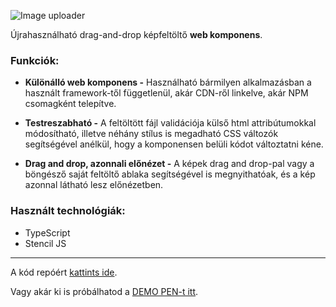 ![Image uploader](https://stuff.p-kin.com/screentogif/pk-image-uploader.gif)

Újrahasználható drag-and-drop képfeltöltő **web komponens**.

### Funkciók:
- **Különálló web komponens -**
Használható bármilyen alkalmazásban a használt framework-től függetlenül, akár CDN-ről linkelve, akár NPM csomagként telepítve.

- **Testreszabható -**
A feltöltött fájl validációja külső html attribútumokkal módosítható, illetve néhány stílus is megadható CSS változók segítségével anélkül, hogy a komponensen belüli kódot változtatni kéne.

- **Drag and drop, azonnali előnézet -**
A képek drag and drop-pal vagy a böngésző saját feltöltő ablaka segítségével is megnyithatóak, és a kép azonnal látható lesz előnézetben.

### Használt technológiák:
- TypeScript
- Stencil JS

---
A kód repóért [kattints ide](https://github.com/KinPeter/PK-Image-Uploader).

Vagy akár ki is próbálhatod a [DEMO PEN-t itt](https://codepen.io/kinpeter/pen/yLNZNMX).
